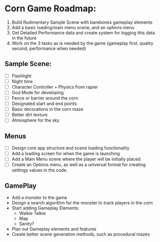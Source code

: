 # Corn Game Roadmap:


1. Build Rudimentary Sample Scene with barebones gameplay elements
2. Add a basic loading/main menu scene, and an options menu
3. Get Detailed Performance data and create system for logging this data in the future
4. Work on the 3 tasks as is needed by the game (gameplay first, quality second, performance when needed)


## Sample Scene:
- [ ] Flashlight
- [ ] Night time
- [ ] Character Controller + Physics from rapier
- [ ] God Mode for developing
- [ ] Fence or barrier around the corn
- [ ] Designated start and end points
- [ ] Basic decorations in the corn maze
- [ ] Better dirt texture
- [ ] Atmosphere for the sky

## Menus
- [ ] Design core app structure and scene loading functionality
- [ ] Add a loading screen for when the game is launching
- [ ] Add a Main Menu scene where the player will be initially placed
- [ ] Create an Options menu, as well as a universal format for creating settings values in the code.

## GamePlay
- Add a monster to the game
- Design a search algorithm for the monster to track players in the corn
- Start adding Gameplay Elements:
  - Walkie Talkie
  - Map
  - Sanity?
- Plan out Gameplay elements and features
- Create better scene generation methods, such as procedural mazes